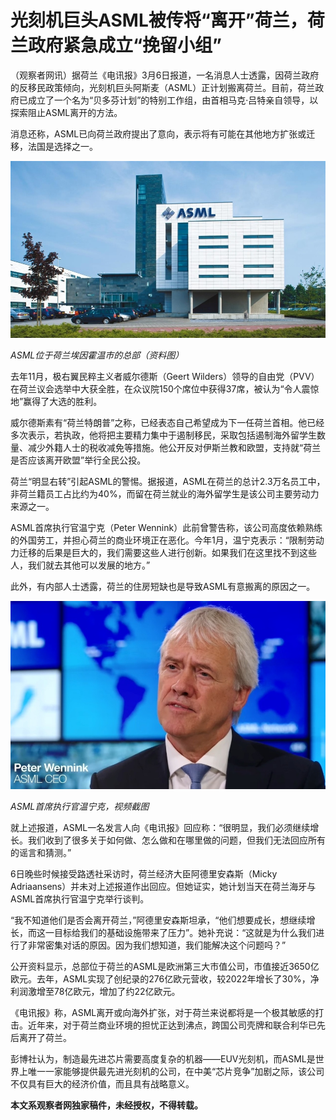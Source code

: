 # 光刻机巨头ASML被传将“离开”荷兰，荷兰政府紧急成立“挽留小组”

（观察者网讯）据荷兰《电讯报》3月6日报道，一名消息人士透露，因荷兰政府的反移民政策倾向，光刻机巨头阿斯麦（ASML）正计划搬离荷兰。目前，荷兰政府已成立了一个名为“贝多芬计划”的特别工作组，由首相马克·吕特亲自领导，以探索阻止ASML离开的方法。

消息还称，ASML已向荷兰政府提出了意向，表示将有可能在其他地方扩张或迁移，法国是选择之一。

![4e4a102afc5ff2c2bd43ce9ddeb5dd39.jpg](https://raw.githubusercontent.com/qqhsx/qqnews_image/main/2024/03/06/光刻机巨头ASML被传将“离开”荷兰，荷兰政府紧急成立“挽留小组”/4e4a102afc5ff2c2bd43ce9ddeb5dd39.jpg)

_ASML位于荷兰埃因霍温市的总部（资料图）_

去年11月，极右翼民粹主义者威尔德斯（Geert
Wilders）领导的自由党（PVV）在荷兰议会选举中大获全胜，在众议院150个席位中获得37席，被认为“令人震惊地”赢得了大选的胜利。

威尔德斯素有“荷兰特朗普”之称，已经表态自己希望成为下一任荷兰首相。他已经多次表示，若执政，他将把主要精力集中于遏制移民，采取包括遏制海外留学生数量、减少外籍人士的税收减免等措施。他公开反对伊斯兰教和欧盟，支持就“荷兰是否应该离开欧盟”举行全民公投。

荷兰“明显右转”引起ASML的警惕。据报道，ASML在荷兰的总计2.3万名员工中，非荷兰籍员工占比约为40%，而留在荷兰就业的海外留学生是该公司主要劳动力来源之一。

ASML首席执行官温宁克（Peter
Wennink）此前曾警告称，该公司高度依赖熟练的外国劳工，并担心荷兰的商业环境正在恶化。今年1月，温宁克表示：“限制劳动力迁移的后果是巨大的，我们需要这些人进行创新。如果我们在这里找不到这些人，我们就去其他可以发展的地方。”

此外，有内部人士透露，荷兰的住房短缺也是导致ASML有意搬离的原因之一。

![88eb982473d66ca0525659f40d4ef7d1.jpg](https://raw.githubusercontent.com/qqhsx/qqnews_image/main/2024/03/06/光刻机巨头ASML被传将“离开”荷兰，荷兰政府紧急成立“挽留小组”/88eb982473d66ca0525659f40d4ef7d1.jpg)

_ASML首席执行官温宁克，视频截图_

就上述报道，ASML一名发言人向《电讯报》回应称：“很明显，我们必须继续增长。我们收到了很多关于如何做、怎么做和在哪里做的问题，但我们无法回应所有的谣言和猜测。”

6日晚些时候接受路透社采访时，荷兰经济大臣阿德里安森斯（Micky
Adriaansens）并未对上述报道作出回应。但她证实，她计划当天在荷兰海牙与ASML首席执行官温宁克举行谈判。

“我不知道他们是否会离开荷兰，”阿德里安森斯坦承，“他们想要成长，想继续增长，而这一目标给我们的基础设施带来了压力”。她补充说：“这就是为什么我们进行了非常密集对话的原因。因为我们想知道，我们能解决这个问题吗？”

公开资料显示，总部位于荷兰的ASML是欧洲第三大市值公司，市值接近3650亿欧元。去年，ASML实现了创纪录的276亿欧元营收，较2022年增长了30%，净利润激增至78亿欧元，增加了约22亿欧元。

《电讯报》称，ASML离开或向海外扩张，对于荷兰来说都将是一个极其敏感的打击。近年来，对于荷兰商业环境的担忧正达到沸点，跨国公司壳牌和联合利华已先后离开了荷兰。

彭博社认为，制造最先进芯片需要高度复杂的机器——EUV光刻机，而ASML是世界上唯一一家能够提供最先进光刻机的公司，在中美“芯片竞争”加剧之际，该公司不仅具有巨大的经济价值，而且具有战略意义。

**本文系观察者网独家稿件，未经授权，不得转载。**


